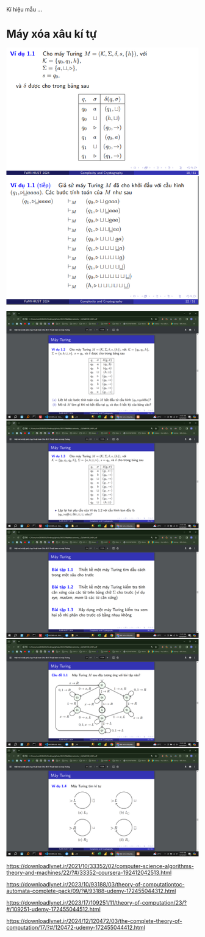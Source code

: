 Kí hiệu mẫu ...
# Máy xóa xâu kí tự
![alt text](image.png)
![alt text](image-1.png)
<!-- # Máy xóa xâu kí tự -->
![alt text](image-2.png)
![alt text](image-3.png)
![alt text](image-4.png)
![alt text](image-5.png)
![alt text](image-6.png)



<!-- ! Không phải ấn độ -->


https://downloadlynet.ir/2021/10/33352/02/computer-science-algorithms-theory-and-machines/22/?#/33352-coursera-192412042513.html

https://downloadlynet.ir/2023/10/93188/03/theory-of-computationtoc-automata-complete-pack/09/?#/93188-udemy-172455044312.html

https://downloadlynet.ir/2023/17/109251/11/theory-of-computation/23/?#/109251-udemy-172455044512.html

https://downloadlynet.ir/2024/12/120472/03/the-complete-theory-of-computation/17/?#/120472-udemy-172455044412.html
